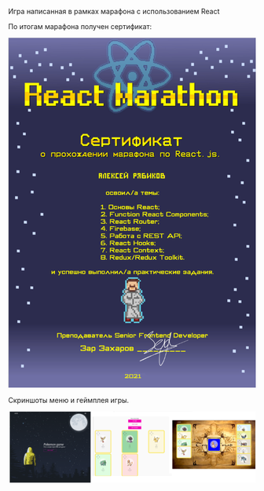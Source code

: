 Игра написанная в рамках марафона с использованием React

По итогам марафона получен сертификат:

![Certificate](https://github.com/aleviel/pokemon-marathon/blob/main/results.png?width=500)

Скриншоты меню и геймплея игры. 

![GamePlay](https://github.com/aleviel/pokemon-marathon/blob/main/menu_gameplay.png?width=500)
 
